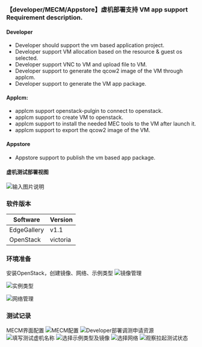 ### 【developer/MECM/Appstore】虚机部署支持 VM app support Requirement description.

#### Developer
- Developer should support the vm based application project.
- Developer support VM allocation based on the resource & guest os selected.
- Developer support VNC to VM and upload file to VM.
- Developer support to generate the qcow2 image of the VM through applcm.
- Developer support to generate the VM app package.

#### Applcm:

- applcm support openstack-pulgin to connect to openstack.
- applcm support to create VM to openstack.
- applcm support to install the needed MEC tools to the VM after launch it.
- applcm support to export the qcow2 image of the VM.

#### Appstore
- Appstore support to publish the vm based app package.

#### 虚机测试部署视图
![输入图片说明](https://images.gitee.com/uploads/images/2021/0327/144602_6edcc357_7786397.jpeg "虚机组件图.jpg")

### 软件版本

|Software|Version|
|---|---|
|EdgeGallery|v1.1 |
|OpenStack|victoria|


### 环境准备
安装OpenStack，创建镜像、网络、示例类型
![镜像管理](https://images.gitee.com/uploads/images/2021/0327/155038_44f113a2_7786397.png "镜像.png")

![实例类型](https://images.gitee.com/uploads/images/2021/0327/155056_a7ea7eaa_7786397.png "实例类型.png")

![网络管理](https://images.gitee.com/uploads/images/2021/0327/155110_c29d831e_7786397.png "Network.png")


### 测试记录
MECM界面配置
![MECM配置](https://images.gitee.com/uploads/images/2021/0327/163505_e35e87e6_7786397.png "MECM配置.png")
![Developer部署调测申请资源](https://images.gitee.com/uploads/images/2021/0327/164842_3cdf5231_7786397.png "部署调测申请资源.png")
![填写测试虚机名称](https://images.gitee.com/uploads/images/2021/0327/164939_ce1cb2e8_7786397.png "填写虚机名称.png")
![选择示例类型及镜像](https://images.gitee.com/uploads/images/2021/0327/165052_52a5ebf7_7786397.png "选择示例类型及镜像.png")
![选择网络](https://images.gitee.com/uploads/images/2021/0327/170413_54b39550_7786397.png "选择网络.png")
![观察拉起测试状态](https://images.gitee.com/uploads/images/2021/0327/170704_b2b7da5c_7786397.png "观察拉起测试状态.png")